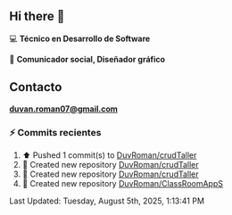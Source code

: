 ## Hi there 👋

:computer: **Técnico en Desarrollo de Software**

:pencil: **Comunicador social, Diseñador gráfico**

## Contacto

**<duvan.roman07@gmail.com>**

### :zap: Commits recientes
<!--RECENT_ACTIVITY:start-->
1. ⬆️ Pushed 1 commit(s) to [DuvRoman/crudTaller](https://github.com/DuvRoman/crudTaller)<br>
2. 📔 Created new repository [DuvRoman/crudTaller](https://github.com/DuvRoman/crudTaller)<br>
3. 📔 Created new repository [DuvRoman/crudTaller](https://github.com/DuvRoman/crudTaller)<br>
4. 📔 Created new repository [DuvRoman/ClassRoomAppS](https://github.com/DuvRoman/ClassRoomAppS)<br>
<!--RECENT_ACTIVITY:end-->
<!--RECENT_ACTIVITY:last_update-->
Last Updated: Tuesday, August 5th, 2025, 1:13:41 PM
<!--RECENT_ACTIVITY:last_update_end-->
